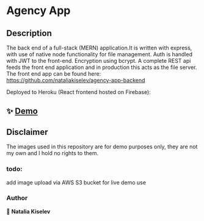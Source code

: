 # Agency App

## Description

The back end of a full-stack (MERN) application.It is written with express, with use of native node functionality for file management. Auth is handled with JWT to the front-end. Encryption using bcrypt. A complete REST api feeds the front end application and in production this acts as the file server.
The front end app can be found here: https://github.com/nataliakiselev/agency-app-backend

Deployed to Heroku (React frontend hosted on Firebase):

## ✨ [Demo](https://agency-app-react.web.app)

## Disclaimer

The images used in this repository are for demo purposes only, they are not my own and I hold no rights to them.

### todo:

add image upload via AWS S3 bucket for live demo use

### Author

👤 **Natalia Kiselev**
